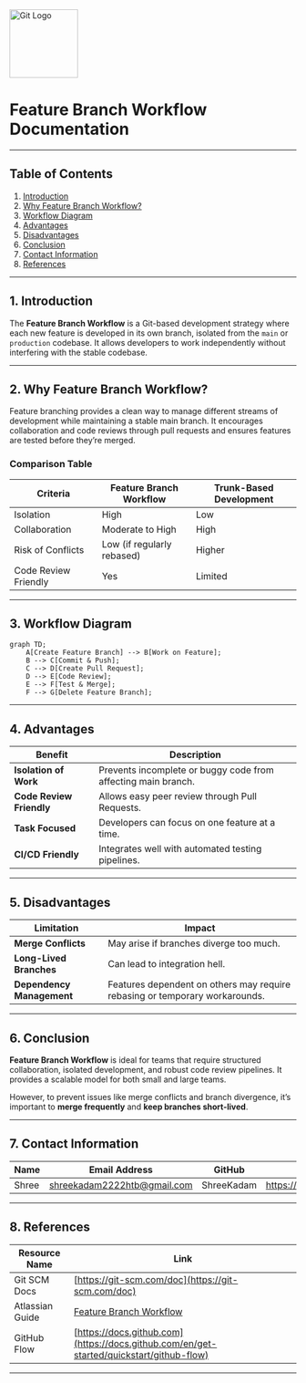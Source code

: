 <img src="https://git-scm.com/images/logos/downloads/Git-Icon-1788C.png" alt="Git Logo" width="120"/>

# Feature Branch Workflow Documentation

---

## Table of Contents

1. [Introduction](#1-introduction)  
2. [Why Feature Branch Workflow?](#2-why-feature-branch-workflow)  
3. [Workflow Diagram](#3-workflow-diagram)  
4. [Advantages](#4-advantages)  
5. [Disadvantages](#5-disadvantages)  
6. [Conclusion](#6-conclusion)  
7. [Contact Information](#7-contact-information)  
8. [References](#8-references)

---

## 1. Introduction

The **Feature Branch Workflow** is a Git-based development strategy where each new feature is developed in its own branch, isolated from the `main` or `production` codebase. It allows developers to work independently without interfering with the stable codebase.

---

## 2. Why Feature Branch Workflow?

Feature branching provides a clean way to manage different streams of development while maintaining a stable main branch. It encourages collaboration and code reviews through pull requests and ensures features are tested before they’re merged.

###  Comparison Table

| Criteria               | Feature Branch Workflow       | Trunk-Based Development      |
|------------------------|-------------------------------|------------------------------|
| Isolation              | High                          | Low                          |
| Collaboration          | Moderate to High              | High                         |
| Risk of Conflicts      | Low (if regularly rebased)    | Higher                       |
| Code Review Friendly   | Yes                         |  Limited                   |

---

## 3. Workflow Diagram

```mermaid
graph TD;
    A[Create Feature Branch] --> B[Work on Feature];
    B --> C[Commit & Push];
    C --> D[Create Pull Request];
    D --> E[Code Review];
    E --> F[Test & Merge];
    F --> G[Delete Feature Branch];
```
---

## 4. Advantages

| Benefit                  | Description                                                   |
| ------------------------ | ------------------------------------------------------------- |
| **Isolation of Work**    | Prevents incomplete or buggy code from affecting main branch. |
| **Code Review Friendly** | Allows easy peer review through Pull Requests.                |
| **Task Focused**         | Developers can focus on one feature at a time.                |
| **CI/CD Friendly**       | Integrates well with automated testing pipelines.             |

---

## 5. Disadvantages

| Limitation                | Impact                                                                      |
| ------------------------- | --------------------------------------------------------------------------- |
| **Merge Conflicts**       | May arise if branches diverge too much.                                     |
| **Long-Lived Branches**   | Can lead to integration hell.                                               |
| **Dependency Management** | Features dependent on others may require rebasing or temporary workarounds. |

---
## 6. Conclusion

**Feature Branch Workflow** is ideal for teams that require structured collaboration, isolated development, and robust code review pipelines. It provides a scalable model for both small and large teams.

However, to prevent issues like merge conflicts and branch divergence, it’s important to **merge frequently** and **keep branches short-lived**.

---
## 7. Contact Information

| Name| Email Address      | GitHub | URL |
|-----|--------------------------|-------------|---------|
| Shree | shreekadam2222htb@gmail.com|  ShreeKadam  |  https://github.com/ShreeKadam   |

---
## 8. References

| Resource Name   | Link                                                                                                           |
| --------------- | -------------------------------------------------------------------------------------------------------------- |
| Git SCM Docs    | [https://git-scm.com/doc](https://git-scm.com/doc)                                                             |
| Atlassian Guide | [Feature Branch Workflow](https://www.atlassian.com/git/tutorials/comparing-workflows/feature-branch-workflow) |
| GitHub Flow     | [https://docs.github.com](https://docs.github.com/en/get-started/quickstart/github-flow)                       |

---


